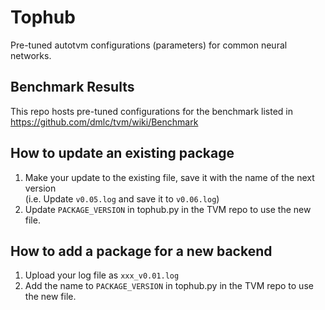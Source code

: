 # Tophub
Pre-tuned autotvm configurations (parameters) for common neural networks.

## Benchmark Results
This repo hosts pre-tuned configurations for the benchmark listed in https://github.com/dmlc/tvm/wiki/Benchmark

## How to update an existing package
1. Make your update to the existing file, save it with the name of the next version  
   (i.e. Update `v0.05.log` and save it to `v0.06.log`)
2. Update `PACKAGE_VERSION` in tophub.py in the TVM repo to use the new file.

## How to add a package for a new backend
1. Upload your log file as `xxx_v0.01.log`
2. Add the name to `PACKAGE_VERSION` in tophub.py in the TVM repo to use the new file.
